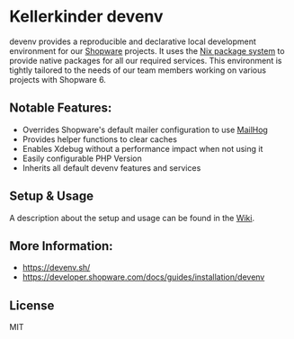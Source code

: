 # Kellerkinder devenv

devenv provides a reproducible and declarative local development environment for our [Shopware](https://www.shopware.com) projects.
It uses the [Nix package system](https://nixos.org/) to provide native packages for all our required services. This environment is
tightly tailored to the needs of our team members working on various projects with Shopware 6.

## Notable Features:
- Overrides Shopware's default mailer configuration to use [MailHog](https://github.com/mailhog/MailHog)
- Provides helper functions to clear caches
- Enables Xdebug without a performance impact when not using it
- Easily configurable PHP Version
- Inherits all default devenv features and services

## Setup & Usage
A description about the setup and usage can be found in the [Wiki](https://github.com/kellerkinderDE/devenv-shopware/wiki).

## More Information:
- https://devenv.sh/
- https://developer.shopware.com/docs/guides/installation/devenv

## License
MIT
